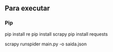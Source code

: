 ## Para executar

### Pip

pip install re
pip install scrapy
pip install requests

scrapy runspider main.py -o saida.json
